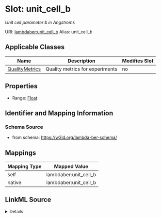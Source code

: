 

# Slot: unit_cell_b 


_Unit cell parameter b in Angstroms_





URI: [lambdaber:unit_cell_b](https://w3id.org/lambda-ber-schema/unit_cell_b)
Alias: unit_cell_b

<!-- no inheritance hierarchy -->





## Applicable Classes

| Name | Description | Modifies Slot |
| --- | --- | --- |
| [QualityMetrics](QualityMetrics.md) | Quality metrics for experiments |  no  |






## Properties

* Range: [Float](Float.md)




## Identifier and Mapping Information






### Schema Source


* from schema: https://w3id.org/lambda-ber-schema/




## Mappings

| Mapping Type | Mapped Value |
| ---  | ---  |
| self | lambdaber:unit_cell_b |
| native | lambdaber:unit_cell_b |




## LinkML Source

<details>
```yaml
name: unit_cell_b
description: Unit cell parameter b in Angstroms
from_schema: https://w3id.org/lambda-ber-schema/
rank: 1000
alias: unit_cell_b
owner: QualityMetrics
domain_of:
- QualityMetrics
range: float

```
</details>